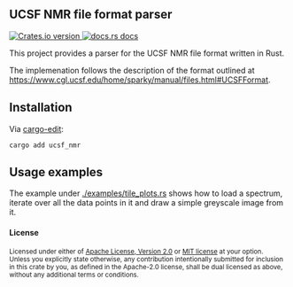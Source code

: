 ## UCSF NMR file format parser

<!-- Crates version -->
<a href="https://crates.io/crates/ucsf_nmr">
  <img src="https://img.shields.io/crates/v/ucsf_nmr.svg?style=flat-square"
  alt="Crates.io version" />
</a>
<!-- docs.rs docs -->
<a href="https://docs.rs/ucsf_nmr">
  <img src="https://img.shields.io/badge/docs-latest-blue.svg?style=flat-square"
    alt="docs.rs docs" />
</a>

<br/>

This project provides a parser for the UCSF NMR file format written in Rust.

The implemenation follows the description of the format outlined at
<https://www.cgl.ucsf.edu/home/sparky/manual/files.html#UCSFFormat>.

## Installation

Via [cargo-edit](https://github.com/killercup/cargo-edit):

```
cargo add ucsf_nmr
```

## Usage examples

The example under [./examples/tile_plots.rs](./examples/tile_plots.rs) shows how to load a spectrum,
iterate over all the data points in it and draw a simple greyscale image from it.

#### License

<sup>
Licensed under either of <a href="LICENSE-APACHE">Apache License, Version
2.0</a> or <a href="LICENSE-MIT">MIT license</a> at your option.
</sup>

<br>

<sub>
Unless you explicitly state otherwise, any contribution intentionally submitted
for inclusion in this crate by you, as defined in the Apache-2.0 license, shall
be dual licensed as above, without any additional terms or conditions.
</sub>
